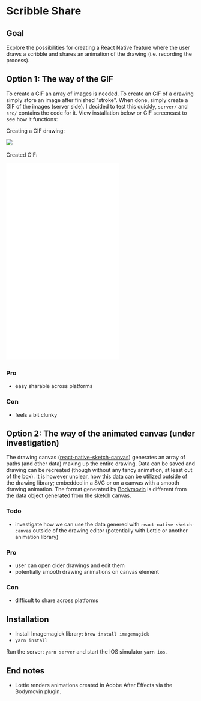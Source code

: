 # Scribble Share

## Goal

Explore the possibilities for creating a React Native feature where the user draws a scribble and shares an animation of the drawing (i.e. recording the process).

## Option 1: The way of the GIF

To create a GIF an array of images is needed. To create an GIF of a drawing simply store an image after finished "stroke". When done, simply create a GIF of the images (server side). I decided to test this quickly, `server/` and `src/` contains the code for it. View installation below or GIF screencast to see how it functions:

Creating a GIF drawing:

<img src="assets/drawingToGif.gif" width="300" />

Created GIF:

<img src="assets/animated.gif" width="300" />

### Pro

- easy sharable across platforms

### Con

- feels a bit clunky

## Option 2: The way of the animated canvas (under investigation)

The drawing canvas ([react-native-sketch-canvas](https://nicedoc.io/terrylinla/react-native-sketch-canvas)) generates an array of paths (and other data) making up the entire drawing. Data can be saved and drawing can be recreated (though without any fancy animation, at least out of the box). It is however unclear, how this data can be utilized outside of the drawing library; embedded in a SVG or on a canvas with a smooth drawing animation. The format generated by [Bodymovin](https://codingwithmitch.com/blog/understanding-the-internals-of-lottie-rendering-the-animation-file/#bodymovin-json-attributes) is different from the data object generated from the sketch canvas.

### Todo

- investigate how we can use the data genered with `react-native-sketch-canvas` outside of the drawing editor (potentially with Lottie or another animation library)

### Pro

- user can open older drawings and edit them
- potentially smooth drawing animations on canvas element

### Con

- difficult to share across platforms

## Installation

- Install Imagemagick library: `brew install imagemagick`
- `yarn install`

Run the server: `yarn server` and start the IOS simulator `yarn ios`.

## End notes

- Lottie renders animations created in Adobe After Effects via the Bodymovin plugin.
